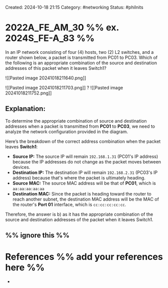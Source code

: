 Created: 2024-10-18 21:15
Category: #networking 
Status: #philnits


# 2022A_FE_AM_30 %% ex. 2024S_FE-A_83 %%

In an IP network consisting of four (4) hosts, two (2) L2 switches, and a router shown below, a packet is transmitted from PC01 to PC03. Which of the following is an appropriate combination of the source and destination addresses of this packet when it leaves Switch1?

![[Pasted image 20241018211640.png]]

![[Pasted image 20241018211703.png]]
? 
![[Pasted image 20241018211752.png]]

## **Explanation:**

To determine the appropriate combination of source and destination addresses when a packet is transmitted from **PC01** to **PC03**, we need to analyze the network configuration provided in the diagram.

Here’s the breakdown of the correct address combination when the packet leaves **Switch1**:

- **Source IP:** The source IP will remain `192.168.1.31` (PC01's IP address) because the IP addresses do not change as the packet moves between devices.
- **Destination IP:** The destination IP will remain `192.168.2.31` (PC03's IP address) because that's where the packet is ultimately heading.
- **Source MAC:** The source MAC address will be that of **PC01**, which is `aa:aa:aa:aa:aa`
- **Destination MAC:** Since the packet is heading toward the router to reach another subnet, the destination MAC address will be the MAC of the router's **Port 01** interface, which is `cc:cc:cc:cc:cc`.

Therefore, the answer is b) as it has the appropriate combination of the source and destination addresses of the packet when it leaves Switch1.









%% ignore this %%
---









# References %% add your references here %%
- 
